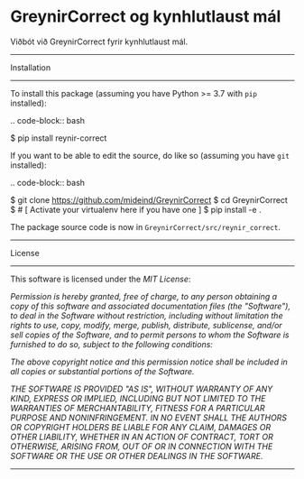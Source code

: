 GreynirCorrect og kynhlutlaust mál
===================================

Viðbót við GreynirCorrect fyrir kynhlutlaust mál.

************
Installation
************

To install this package (assuming you have Python >= 3.7 with ``pip`` installed):

.. code-block:: bash

   $ pip install reynir-correct

If you want to be able to edit the source, do like so
(assuming you have ``git`` installed):

.. code-block:: bash

   $ git clone https://github.com/mideind/GreynirCorrect
   $ cd GreynirCorrect
   $ # [ Activate your virtualenv here if you have one ]
   $ pip install -e .

The package source code is now in ``GreynirCorrect/src/reynir_correct``.



*********************
License
*********************

This software is licensed under the *MIT License*:

   *Permission is hereby granted, free of charge, to any person
   obtaining a copy of this software and associated documentation
   files (the "Software"), to deal in the Software without restriction,
   including without limitation the rights to use, copy, modify, merge,
   publish, distribute, sublicense, and/or sell copies of the Software,
   and to permit persons to whom the Software is furnished to do so,
   subject to the following conditions:*

   *The above copyright notice and this permission notice shall be
   included in all copies or substantial portions of the Software.*

   *THE SOFTWARE IS PROVIDED "AS IS", WITHOUT WARRANTY OF ANY KIND,
   EXPRESS OR IMPLIED, INCLUDING BUT NOT LIMITED TO THE WARRANTIES OF
   MERCHANTABILITY, FITNESS FOR A PARTICULAR PURPOSE AND NONINFRINGEMENT.
   IN NO EVENT SHALL THE AUTHORS OR COPYRIGHT HOLDERS BE LIABLE FOR ANY
   CLAIM, DAMAGES OR OTHER LIABILITY, WHETHER IN AN ACTION OF CONTRACT,
   TORT OR OTHERWISE, ARISING FROM, OUT OF OR IN CONNECTION WITH THE
   SOFTWARE OR THE USE OR OTHER DEALINGS IN THE SOFTWARE.*

----

